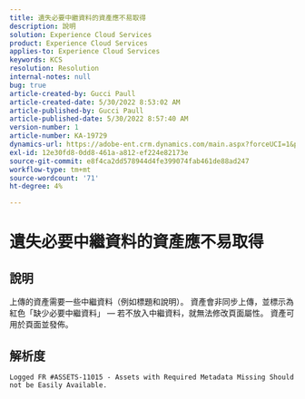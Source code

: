```yaml
---
title: 遺失必要中繼資料的資產應不易取得
description: 說明
solution: Experience Cloud Services
product: Experience Cloud Services
applies-to: Experience Cloud Services
keywords: KCS
resolution: Resolution
internal-notes: null
bug: true
article-created-by: Gucci Paull
article-created-date: 5/30/2022 8:53:02 AM
article-published-by: Gucci Paull
article-published-date: 5/30/2022 8:57:40 AM
version-number: 1
article-number: KA-19729
dynamics-url: https://adobe-ent.crm.dynamics.com/main.aspx?forceUCI=1&pagetype=entityrecord&etn=knowledgearticle&id=06fcb7e4-f5df-ec11-bb3d-000d3a33d402
exl-id: 12e30fd8-0dd8-461a-a812-ef224e82173e
source-git-commit: e8f4ca2dd578944d4fe399074fab461de88ad247
workflow-type: tm+mt
source-wordcount: '71'
ht-degree: 4%

---
```


# 遺失必要中繼資料的資產應不易取得

## 說明


上傳的資產需要一些中繼資料（例如標題和說明）。 資產會非同步上傳，並標示為紅色「缺少必要中繼資料」 — 若不放入中繼資料，就無法修改頁面屬性。 資產可用於頁面並發佈。


## 解析度


`Logged FR #ASSETS-11015 - Assets with Required Metadata Missing Should not be Easily Available.`
